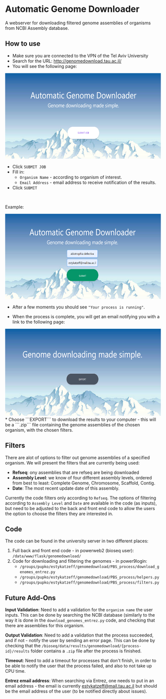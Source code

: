 # Automatic Genome Downloader

A webserver for downloading filtered genome assemblies of organisms from NCBI Assembly database. 


 
## How to use
* Make sure you are connected to the VPN of the Tel Aviv University
* Search for the URL: http://genomedownload.tau.ac.il/
* You will see the following page:
<img src="app_dg/for_readme/page%201.png" width="600" height="276" />

<!--- ![image](app_dg/for_readme/page%201.png) -->


* Click ```SUBMIT JOB```
* Fill in:
    - ```Organism Name``` - according to organism of interest.
    - ```Email Address``` - email address to receive notification of the results.
* Click ```SUBMIT```
<br/>

Example:
<!---![image-example](app_dg/for_readme/example.png)-->
<img src="app_dg/for_readme/example.png" width="600" height="275" />

 
 * After a few moments you should see ```"Your process is running"```.
 
 * When the process is complete, you will get an email notifying you with a link to the following page:
 <img src="app_dg/for_readme/page%205.png" width="600" height="281" />
 <!---![image-export](app_dg/for_readme/page%205.png)-->
 * Choose ```EXPORT``` to download the results to your computer - this will be a ```.zip``` file containing the genome assemblies of the chosen organism, with the chosen filters.
 
## Filters

There are alot of options to filter out genome assemblies of a specified organism.
We will present the filters that are currently being used:
- **Refseq**: ony assemblies that are refseq are being downloaded
- **Assembly Level**: we know of four different assembly levels, ordered from best to least: Complete Genome, Chromosome, Scaffold, Contig.
- **Date**: The most recent update date of this assembly.

Currently the code filters only according to ```Refseq```.
The options of filtering according to ```Assembly Level``` and ```Date``` are available in the code (as inputs), 
but need to be adjusted to the back and front end code to allow the users the option to choose the filters they are interested in.   

## Code
The code can be found in the university server in two different places:
 1. Full back and front end code - in powerweb2 (bioseq user): ```/data/www/flask/genomedownload/```
 2. Code for downloading and filtering the genomes - in power9login: 
    - ```/groups/pupko/estykatzeff/genomedownload/PBS_process/download_genomes_entrez.py```
    - ```/groups/pupko/estykatzeff/genomedownload/PBS_process/helpers.py```
    - ```/groups/pupko/estykatzeff/genomedownload/PBS_process/filters.py```
    

 

## Future Add-Ons


**Input Validation**: Need to add a validation for the ```organism name``` the user inputs. 
This can be done by searching the NCBI database 
(similarly to the way it is done in the ```download_genomes_entrez.py``` code, and checking that there are assemblies for this organism.

**Output Validation**: Need to add a validation that the process succeeded, and if not - notify the user by sending an error page.
This can be done by checking that the  ```/bioseq/data/results/genomedownload/{process-id}/results``` folder contains a ```.zip``` file after the process is finished. 

**Timeout**: Need to add a timeout for processes that don't finish, in order to be able to notify the user that the process failed,
and also to not take up CPU time.

**Entrez email address**: When searching via Entrez, one needs to put in an email address - the email is currently estykatzeff@mail.tau.ac.il but should be the email address of the user (to be notified directly about issues).

